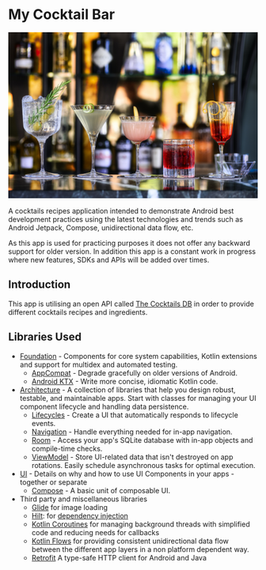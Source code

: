 My Cocktail Bar
===============

![My Cocktail Bar](./screenshots/cocktails.jpg "My Cocktail Bar")

A cocktails recipes application intended to demonstrate Android best development practices using the latest 
technologies and trends such as Android Jetpack, Compose, unidirectional data flow, etc.

As this app is used for practicing purposes it does not offer any backward support for older version.
In addition this app is a constant work in progress where new features, SDKs and APIs will be added over times.

Introduction
------------
This app is utilising an open API called [The Cocktails DB](https://www.thecocktaildb.com/api.php) in order to 
provide different cocktails recipes and ingredients.

Libraries Used
--------------
* [Foundation][0] - Components for core system capabilities, Kotlin extensions and support for
  multidex and automated testing.
    * [AppCompat][1] - Degrade gracefully on older versions of Android.
    * [Android KTX][2] - Write more concise, idiomatic Kotlin code.
* [Architecture][3] - A collection of libraries that help you design robust, testable, and
  maintainable apps. Start with classes for managing your UI component lifecycle and handling data
  persistence.
    * [Lifecycles][4] - Create a UI that automatically responds to lifecycle events.
    * [Navigation][5] - Handle everything needed for in-app navigation.
    * [Room][6] - Access your app's SQLite database with in-app objects and compile-time checks.
    * [ViewModel][7] - Store UI-related data that isn't destroyed on app rotations. Easily schedule
      asynchronous tasks for optimal execution.
* [UI][8] - Details on why and how to use UI Components in your apps - together or separate
    * [Compose][9] - A basic unit of composable UI.
* Third party and miscellaneous libraries
    * [Glide][10] for image loading
    * [Hilt][11]: for [dependency injection][12]
    * [Kotlin Coroutines][13] for managing background threads with simplified code and reducing needs for callbacks
    * [Kotlin Flows][14] for providing consistent unidirectional data flow between the different app layers in a non 
      platform dependent way.
    * [Retrofit][15] A type-safe HTTP client for Android and Java

[0]: https://developer.android.com/jetpack/components
[1]: https://developer.android.com/topic/libraries/support-library/packages#v7-appcompat
[2]: https://developer.android.com/kotlin/ktx
[3]: https://developer.android.com/jetpack/arch/
[4]: https://developer.android.com/topic/libraries/architecture/lifecycle
[5]: https://developer.android.com/topic/libraries/architecture/navigation/
[6]: https://developer.android.com/topic/libraries/architecture/room
[7]: https://developer.android.com/topic/libraries/architecture/viewmodel
[8]: https://developer.android.com/guide/topics/ui
[9]: https://developer.android.com/jetpack/compose
[10]: https://bumptech.github.io/glide/
[11]: https://developer.android.com/training/dependency-injection/hilt-android
[12]: https://developer.android.com/training/dependency-injection
[13]: https://kotlinlang.org/docs/reference/coroutines-overview.html
[14]: https://developer.android.com/kotlin/flow
[15]: https://github.com/square/retrofit

